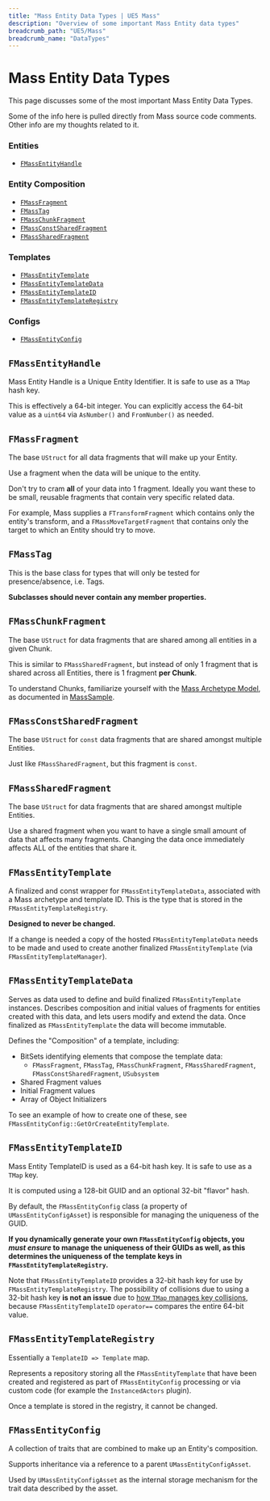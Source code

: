 ```yaml
---
title: "Mass Entity Data Types | UE5 Mass"
description: "Overview of some important Mass Entity data types"
breadcrumb_path: "UE5/Mass"
breadcrumb_name: "DataTypes"
---
```


# Mass Entity Data Types

This page discusses some of the most important Mass Entity Data Types.

Some of the info here is pulled directly from Mass source code comments.
Other info are my thoughts related to it.

### Entities

- [`FMassEntityHandle`](#FMassEntityHandle)

### Entity Composition

- [`FMassFragment`](#FMassFragment)
- [`FMassTag`](#FMassTag)
- [`FMassChunkFragment`](#FMassChunkFragment)
- [`FMassConstSharedFragment`](#FMassConstSharedFragment)
- [`FMassSharedFragment`](#FMassSharedFragment)

### Templates

- [`FMassEntityTemplate`](#FMassEntityTemplate)
- [`FMassEntityTemplateData`](#FMassEntityTemplateData)
- [`FMassEntityTemplateID`](#FMassEntityTemplateID)
- [`FMassEntityTemplateRegistry`](#FMassEntityTemplateRegistry)

### Configs

- [`FMassEntityConfig`](#FMassEntityConfig)


<a id='FMassEntityHandle'></a>
## `FMassEntityHandle`

Mass Entity Handle is a Unique Entity Identifier.
It is safe to use as a `TMap` hash key.

This is effectively a 64-bit integer.
You can explicitly access the 64-bit value as a `uint64` via `AsNumber()` and `FromNumber()`
as needed.


<a id='FMassFragment'></a>
## `FMassFragment`

The base `UStruct` for all data fragments that will make up your Entity.

Use a fragment when the data will be unique to the entity.

Don't try to cram **all** of your data into 1 fragment.
Ideally you want these to be small, reusable fragments that contain
very specific related data.

For example, Mass supplies a `FTransformFragment` which contains only
the entity's transform, and a `FMassMoveTargetFragment` that contains only
the target to which an Entity should try to move.


<a id='FMassTag'></a>
## `FMassTag`

This is the base class for types that will only be tested for presence/absence, i.e. Tags.

**Subclasses should never contain any member properties.**


<a id='FMassChunkFragment'></a>
## `FMassChunkFragment`

The base `UStruct` for data fragments that are shared among all entities in a given Chunk.

This is similar to `FMassSharedFragment`, but instead of only 1 fragment that is shared
across all Entities, there is 1 fragment **per Chunk**.

To understand Chunks, familiarize yourself with the
[Mass Archetype Model](https://github.com/Megafunk/MassSample?tab=readme-ov-file#mass-arch-mod),
as documented in [MassSample](https://github.com/Megafunk/MassSample).


<a id='FMassConstSharedFragment'></a>
## `FMassConstSharedFragment`

The base `UStruct` for `const` data fragments that are shared amongst multiple Entities.

Just like `FMassSharedFragment`, but this fragment is `const`.


<a id='FMassSharedFragment'></a>
## `FMassSharedFragment`

The base `UStruct` for data fragments that are shared amongst multiple Entities.

Use a shared fragment when you want to have a single small amount of data
that affects many fragments.  Changing the data once immediately affects
ALL of the entities that share it.


<a id='FMassEntityTemplate'></a>
## `FMassEntityTemplate`

A finalized and const wrapper for `FMassEntityTemplateData`,
associated with a Mass archetype and template ID.
This is the type that is stored in the `FMassEntityTemplateRegistry`.

**Designed to never be changed.**

If a change is needed a copy of the hosted `FMassEntityTemplateData`
needs to be made and used to create another finalized `FMassEntityTemplate`
(via `FMassEntityTemplateManager`).


<a id='FMassEntityTemplateData'></a>
## `FMassEntityTemplateData`

Serves as data used to define and build finalized `FMassEntityTemplate` instances.
Describes composition and initial values of fragments for entities created with
this data, and lets users modify and extend the data.
Once finalized as `FMassEntityTemplate` the data will become immutable.

Defines the "Composition" of a template, including:

- BitSets identifying elements that compose the template data:
  - `FMassFragment`, `FMassTag`, `FMassChunkFragment`, `FMassSharedFragment`, `FMassConstSharedFragment`, `USubsystem`
- Shared Fragment values
- Initial Fragment values
- Array of Object Initializers

To see an example of how to create one of these, see `FMassEntityConfig::GetOrCreateEntityTemplate`.


<a id='FMassEntityTemplateID'></a>
## `FMassEntityTemplateID`

Mass Entity TemplateID is used as a 64-bit hash key.
It is safe to use as a `TMap` key.

It is computed using a 128-bit GUID and an optional 32-bit "flavor" hash.

By default, the `FMassEntityConfig` class (a property of `UMassEntityConfigAsset`)
is responsible for managing the uniqueness of the GUID.

**If you dynamically generate your own `FMassEntityConfig` objects,
you *must ensure* to manage the uniqueness of their GUIDs as well,
as this determines the uniqueness of the template keys in `FMassEntityTemplateRegistry`.**

Note that `FMassEntityTemplateID` provides a 32-bit hash key for use by
`FMassEntityTemplateRegistry`. The possibility of collisions due to using
a 32-bit hash key **is not an issue** due to
[how `TMap` manages key collisions](/UE5/Core/TMap),
because `FMassEntityTemplateID` `operator==` compares the entire 64-bit value.


<a id='FMassEntityTemplateRegistry'></a>
## `FMassEntityTemplateRegistry`

Essentially a `TemplateID => Template` map.

Represents a repository storing all the `FMassEntityTemplate` that have been created
and registered as part of `FMassEntityConfig`
processing or via custom code (for example the `InstancedActors` plugin).

Once a template is stored in the registry, it cannot be changed.


<a id='FMassEntityConfig'></a>
## `FMassEntityConfig`

A collection of traits that are combined to make up an Entity's composition.

Supports inheritance via a reference to a parent `UMassEntityConfigAsset`.

Used by `UMassEntityConfigAsset` as the internal storage mechanism for the
trait data described by the asset.
